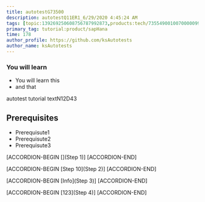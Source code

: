 ```yaml
---
title: autotestG73500
description: autotestQ11ER1_6/29/2020 4:45:24 AM
tags: [topic:139269250608756787992873,products:tech/73554900100700000996,tutorial:experience/advanced]
primary_tag: tutorial:product/sapHana
time: 178
author_profile: https://github.com/ksAutotests
author_name: ksAutotests
---
```

### You will learn
- You will learn this
- and that

autotest tutorial textN12D43

## Prerequisites
- Prerequisute1
- Prerequisute2
- Prerequisute3

[ACCORDION-BEGIN [](Step 1)]
[ACCORDION-END]

[ACCORDION-BEGIN [Step 10](Step 2)]
[ACCORDION-END]

[ACCORDION-BEGIN [Info](Step 3)]
[ACCORDION-END]

[ACCORDION-BEGIN [123](Step 4)]
[ACCORDION-END]

